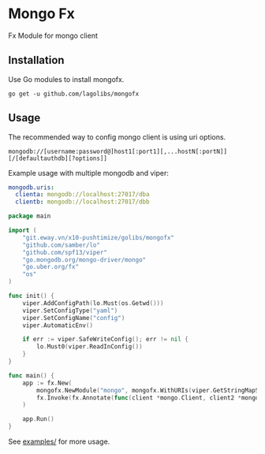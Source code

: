 # Mongo Fx

Fx Module for mongo client

## Installation

Use Go modules to install mongofx.

```shell
go get -u github.com/lagolibs/mongofx
```

## Usage

The recommended way to config mongo client is using uri options.

```
mongodb://[username:password@]host1[:port1][,...hostN[:portN]][/[defaultauthdb][?options]]
```

Example usage with multiple mongodb and viper:

```yaml
mongodb.uris:
  clienta: mongodb://localhost:27017/dba
  clientb: mongodb://localhost:27017/dbb
```

```go
package main

import (
	"git.eway.vn/x10-pushtimize/golibs/mongofx"
	"github.com/samber/lo"
	"github.com/spf13/viper"
	"go.mongodb.org/mongo-driver/mongo"
	"go.uber.org/fx"
	"os"
)

func init() {
	viper.AddConfigPath(lo.Must(os.Getwd()))
	viper.SetConfigType("yaml")
	viper.SetConfigName("config")
	viper.AutomaticEnv()

	if err := viper.SafeWriteConfig(); err != nil {
		lo.Must0(viper.ReadInConfig())
	}
}

func main() {
	app := fx.New(
		mongofx.NewModule("mongo", mongofx.WithURIs(viper.GetStringMapString("mongodb.uris"))),
		fx.Invoke(fx.Annotate(func(client *mongo.Client, client2 *mongo.Client) {}, fx.ParamTags(`name:"mongo_clienta"`, `name:"mongo_clienb"`))),
	)

	app.Run()
}

```

See [examples/](examples/examples.go) for more usage.


